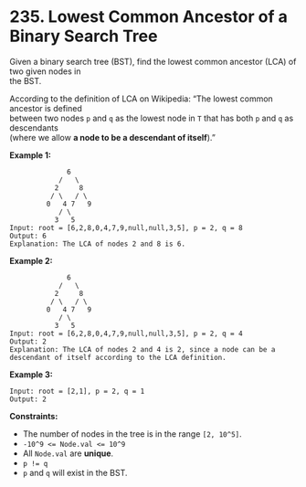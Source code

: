 # 235. Lowest Common Ancestor of a Binary Search Tree

Given a binary search tree (BST), find the lowest common ancestor (LCA) of two given nodes in  
the BST.

According to the definition of LCA on Wikipedia: “The lowest common ancestor is defined  
between two nodes `p` and `q` as the lowest node in `T` that has both `p` and `q` as descendants  
(where we allow **a node to be a descendant of itself**).”

**Example 1:**

                  6       
                /   \    
               2     8    
              / \   / \    
             0   4 7   9  
                / \
               3   5                         
    Input: root = [6,2,8,0,4,7,9,null,null,3,5], p = 2, q = 8
    Output: 6
    Explanation: The LCA of nodes 2 and 8 is 6.

**Example 2:**

                  6       
                /   \    
               2     8    
              / \   / \    
             0   4 7   9  
                / \
               3   5                         
    Input: root = [6,2,8,0,4,7,9,null,null,3,5], p = 2, q = 4
    Output: 2
    Explanation: The LCA of nodes 2 and 4 is 2, since a node can be a
    descendant of itself according to the LCA definition.

**Example 3:**

    Input: root = [2,1], p = 2, q = 1
    Output: 2

**Constraints:**

- The number of nodes in the tree is in the range `[2, 10^5]`.
- `-10^9 <= Node.val <= 10^9`
- All `Node.val` are **unique**.
- `p != q`
- `p` and `q` will exist in the BST.
